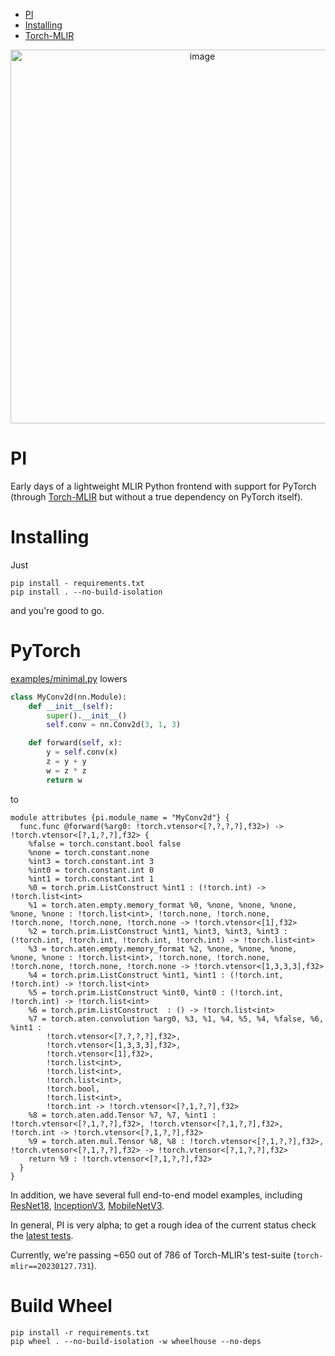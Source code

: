 - [PI](#PI)
- [Installing](#installing)
- [Torch-MLIR](#torch-mlir)

<p align="center">
    <img width="598" alt="image" src="https://user-images.githubusercontent.com/5657668/205545845-544fe701-79d5-43c1-beec-09763f22cc85.png">
</p>

# PI

Early days of a lightweight MLIR Python frontend with support for PyTorch (through [Torch-MLIR](https://github.com/llvm/torch-mlir) but without a true dependency on PyTorch itself).

# Installing

Just 

```shell
pip install - requirements.txt 
pip install . --no-build-isolation
```

and you're good to go.

# PyTorch

[examples/minimal.py](examples/minimal.py) lowers

```python
class MyConv2d(nn.Module):
    def __init__(self):
        super().__init__()
        self.conv = nn.Conv2d(3, 1, 3)

    def forward(self, x):
        y = self.conv(x)
        z = y + y
        w = z * z
        return w
```

to

```mlir
module attributes {pi.module_name = "MyConv2d"} {
  func.func @forward(%arg0: !torch.vtensor<[?,?,?,?],f32>) -> !torch.vtensor<[?,1,?,?],f32> {
    %false = torch.constant.bool false
    %none = torch.constant.none
    %int3 = torch.constant.int 3
    %int0 = torch.constant.int 0
    %int1 = torch.constant.int 1
    %0 = torch.prim.ListConstruct %int1 : (!torch.int) -> !torch.list<int>
    %1 = torch.aten.empty.memory_format %0, %none, %none, %none, %none, %none : !torch.list<int>, !torch.none, !torch.none, !torch.none, !torch.none, !torch.none -> !torch.vtensor<[1],f32>
    %2 = torch.prim.ListConstruct %int1, %int3, %int3, %int3 : (!torch.int, !torch.int, !torch.int, !torch.int) -> !torch.list<int>
    %3 = torch.aten.empty.memory_format %2, %none, %none, %none, %none, %none : !torch.list<int>, !torch.none, !torch.none, !torch.none, !torch.none, !torch.none -> !torch.vtensor<[1,3,3,3],f32>
    %4 = torch.prim.ListConstruct %int1, %int1 : (!torch.int, !torch.int) -> !torch.list<int>
    %5 = torch.prim.ListConstruct %int0, %int0 : (!torch.int, !torch.int) -> !torch.list<int>
    %6 = torch.prim.ListConstruct  : () -> !torch.list<int>
    %7 = torch.aten.convolution %arg0, %3, %1, %4, %5, %4, %false, %6, %int1 : 
        !torch.vtensor<[?,?,?,?],f32>, 
        !torch.vtensor<[1,3,3,3],f32>, 
        !torch.vtensor<[1],f32>, 
        !torch.list<int>, 
        !torch.list<int>, 
        !torch.list<int>, 
        !torch.bool, 
        !torch.list<int>, 
        !torch.int -> !torch.vtensor<[?,1,?,?],f32>
    %8 = torch.aten.add.Tensor %7, %7, %int1 : !torch.vtensor<[?,1,?,?],f32>, !torch.vtensor<[?,1,?,?],f32>, !torch.int -> !torch.vtensor<[?,1,?,?],f32>
    %9 = torch.aten.mul.Tensor %8, %8 : !torch.vtensor<[?,1,?,?],f32>, !torch.vtensor<[?,1,?,?],f32> -> !torch.vtensor<[?,1,?,?],f32>
    return %9 : !torch.vtensor<[?,1,?,?],f32>
  }
}
```

In addition, we have several full end-to-end model examples, including [ResNet18](examples/resnet.py), [InceptionV3](examples/inception.py), [MobileNetV3](examples/mobilenet.py).

In general, PI is very alpha; to get a rough idea of the current status check the [latest tests](https://github.com/nod-ai/PI/actions?query=workflow%3ATest++).

Currently, we're passing ~650 out of 786 of Torch-MLIR's test-suite (`torch-mlir==20230127.731`).

# Build Wheel

```shell
pip install -r requirements.txt 
pip wheel . --no-build-isolation -w wheelhouse --no-deps
```